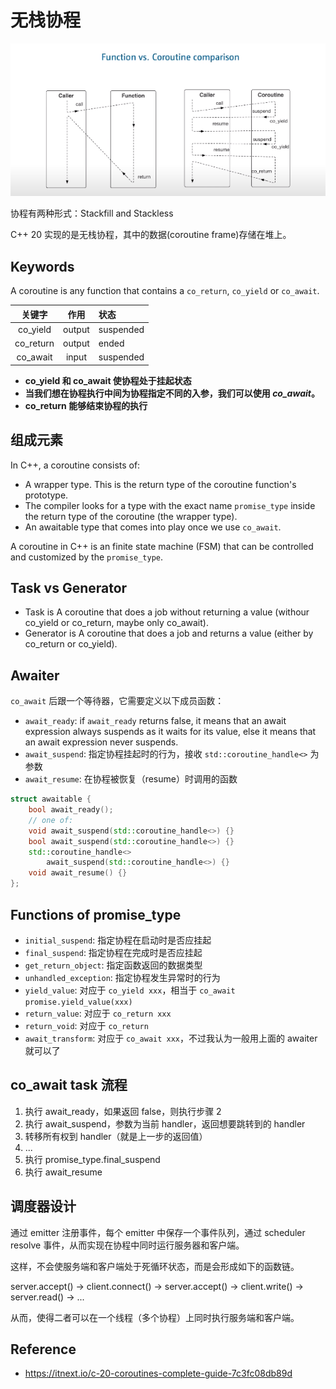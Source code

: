 # 无栈协程

![coroutine](images/coroutine.png)

协程有两种形式：Stackfill and Stackless

C++ 20 实现的是无栈协程，其中的数据(coroutine frame)存储在堆上。

## Keywords

A coroutine is any function that contains a `co_return`, `co_yield` or `co_await`.

|  关键字   |  作用  | 状态      |
| :-------: | :----: | :-------- |
| co_yield  | output | suspended |
| co_return | output | ended     |
| co_await  | input  | suspended |

- **co_yield 和 co_await 使协程处于挂起状态**
- **当我们想在协程执行中间为协程指定不同的入参，我们可以使用 _co_await_。**
- **co_return 能够结束协程的执行**

## 组成元素

In C++, a coroutine consists of:

- A wrapper type. This is the return type of the coroutine function's prototype.
- The compiler looks for a type with the exact name `promise_type` inside the return type of the coroutine (the wrapper type).
- An awaitable type that comes into play once we use `co_await`.

A coroutine in C++ is an finite state machine (FSM) that can be controlled and customized by the `promise_type`.

## Task vs Generator

- Task is A coroutine that does a job without returning a value (withour co_yield or co_return, maybe only co_await).
- Generator is A coroutine that does a job and returns a value (either by co_return or co_yield).

## Awaiter

`co_await` 后跟一个等待器，它需要定义以下成员函数：

- `await_ready`: if `await_ready` returns false, it means that an await expression always suspends as it waits for its value, else it means that an await expression never suspends.
- `await_suspend`: 指定协程挂起时的行为，接收 `std::coroutine_handle<>` 为参数
- `await_resume`: 在协程被恢复（resume）时调用的函数

```cpp
struct awaitable {
    bool await_ready();
    // one of:
    void await_suspend(std::coroutine_handle<>) {}
    bool await_suspend(std::coroutine_handle<>) {}
    std::coroutine_handle<>
        await_suspend(std::coroutine_handle<>) {}
    void await_resume() {}
};
```

## Functions of promise_type

- `initial_suspend`: 指定协程在启动时是否应挂起
- `final_suspend`: 指定协程在完成时是否应挂起
- `get_return_object`: 指定函数返回的数据类型
- `unhandled_exception`: 指定协程发生异常时的行为
- `yield_value`: 对应于 `co_yield xxx`，相当于 `co_await promise.yield_value(xxx)`
- `return_value`: 对应于 `co_return xxx`
- `return_void`: 对应于 `co_return`
- `await_transform`: 对应于 `co_await xxx`，不过我认为一般用上面的 awaiter 就可以了

## co_await task 流程

1. 执行 await_ready，如果返回 false，则执行步骤 2
2. 执行 await_suspend，参数为当前 handler，返回想要跳转到的 handler
3. 转移所有权到 handler（就是上一步的返回值）
4. ...
5. 执行 promise_type.final_suspend
6. 执行 await_resume

## 调度器设计

通过 emitter 注册事件，每个 emitter 中保存一个事件队列，通过 scheduler resolve 事件，从而实现在协程中同时运行服务器和客户端。

这样，不会使服务端和客户端处于死循环状态，而是会形成如下的函数链。

server.accept() -> client.connect() -> server.accept() -> client.write() -> server.read() -> ...

从而，使得二者可以在一个线程（多个协程）上同时执行服务端和客户端。

## Reference

- <https://itnext.io/c-20-coroutines-complete-guide-7c3fc08db89d>
